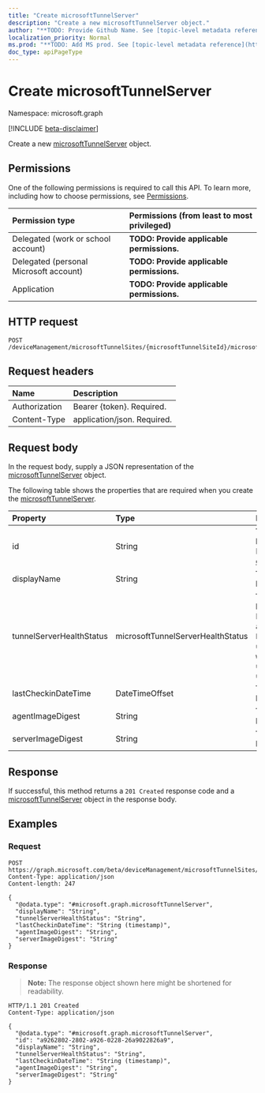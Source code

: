 ```yaml
---
title: "Create microsoftTunnelServer"
description: "Create a new microsoftTunnelServer object."
author: "**TODO: Provide Github Name. See [topic-level metadata reference](https://msgo.azurewebsites.net/add/document/guidelines/metadata.html#topic-level-metadata)**"
localization_priority: Normal
ms.prod: "**TODO: Add MS prod. See [topic-level metadata reference](https://msgo.azurewebsites.net/add/document/guidelines/metadata.html#topic-level-metadata)**"
doc_type: apiPageType
---
```


# Create microsoftTunnelServer
Namespace: microsoft.graph

[!INCLUDE [beta-disclaimer](../../includes/beta-disclaimer.md)]

Create a new [microsoftTunnelServer](../resources/intune-microsofttunnelserver.md) object.

## Permissions
One of the following permissions is required to call this API. To learn more, including how to choose permissions, see [Permissions](/graph/permissions-reference).

|Permission type|Permissions (from least to most privileged)|
|:---|:---|
|Delegated (work or school account)|**TODO: Provide applicable permissions.**|
|Delegated (personal Microsoft account)|**TODO: Provide applicable permissions.**|
|Application|**TODO: Provide applicable permissions.**|

## HTTP request

<!-- {
  "blockType": "ignored"
}
-->
``` http
POST /deviceManagement/microsoftTunnelSites/{microsoftTunnelSiteId}/microsoftTunnelServers
```

## Request headers
|Name|Description|
|:---|:---|
|Authorization|Bearer {token}. Required.|
|Content-Type|application/json. Required.|

## Request body
In the request body, supply a JSON representation of the [microsoftTunnelServer](../resources/intune-microsofttunnelserver.md) object.

The following table shows the properties that are required when you create the [microsoftTunnelServer](../resources/intune-microsofttunnelserver.md).

|Property|Type|Description|
|:---|:---|:---|
|id|String|**TODO: Add Description** Inherited from [entity](../resources/entity.md)|
|displayName|String|**TODO: Add Description**|
|tunnelServerHealthStatus|microsoftTunnelServerHealthStatus|**TODO: Add Description**. Possible values are: `unknown`, `healthy`, `unhealthy`, `warning`, `offline`, `upgradeInProgress`, `upgradeFailed`.|
|lastCheckinDateTime|DateTimeOffset|**TODO: Add Description**|
|agentImageDigest|String|**TODO: Add Description**|
|serverImageDigest|String|**TODO: Add Description**|



## Response

If successful, this method returns a `201 Created` response code and a [microsoftTunnelServer](../resources/intune-microsofttunnelserver.md) object in the response body.

## Examples

### Request
<!-- {
  "blockType": "request",
  "name": "create_microsofttunnelserver_from_"
}
-->
``` http
POST https://graph.microsoft.com/beta/deviceManagement/microsoftTunnelSites/{microsoftTunnelSiteId}/microsoftTunnelServers
Content-Type: application/json
Content-length: 247

{
  "@odata.type": "#microsoft.graph.microsoftTunnelServer",
  "displayName": "String",
  "tunnelServerHealthStatus": "String",
  "lastCheckinDateTime": "String (timestamp)",
  "agentImageDigest": "String",
  "serverImageDigest": "String"
}
```


### Response
>**Note:** The response object shown here might be shortened for readability.
<!-- {
  "blockType": "response",
  "truncated": true,
  "@odata.type": "microsoft.graph.microsoftTunnelServer"
}
-->
``` http
HTTP/1.1 201 Created
Content-Type: application/json

{
  "@odata.type": "#microsoft.graph.microsoftTunnelServer",
  "id": "a9262802-2802-a926-0228-26a9022826a9",
  "displayName": "String",
  "tunnelServerHealthStatus": "String",
  "lastCheckinDateTime": "String (timestamp)",
  "agentImageDigest": "String",
  "serverImageDigest": "String"
}
```

